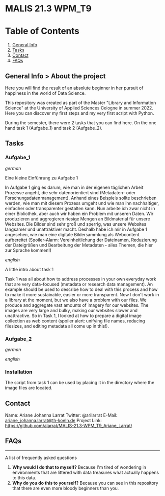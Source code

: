 # MALIS 21.3 WPM_T9

# Table of Contents
1. [General Info](#general-info)
2. [Tasks](#tasks)
3. [Contact](#contact)
4. [FAQs](#faqs)

## General Info > About the project

Here you will find the result of an absolute beginner in her pursuit of happiness in the world of Data Science.

This repository was created as part of the Master "Library and Information Science" at the University of Applied Sciences Cologne in summer 2022. Here you can discover my first steps and my very first script with Python.

During the semester, there were 2 tasks that you can find here. On the one hand task 1 (Aufgabe_1) and task 2 (Aufgabe_2).

## Tasks

### Aufgabe_1

*german*

Eine kleine Einführung zu Aufgabe 1

In Aufgabe 1 ging es darum, wie man in der eigenen täglichen Arbeit Prozesse angeht, die sehr datenorientiert sind (Metadaten- oder Forschungsdatenmanagement). Anhand eines Beispiels sollte beschrieben werden, wie man mit diesem Prozess umgeht und wie man ihn nachhaltiger, einfacher oder transparenter gestalten kann. Nun arbeite ich zwar nicht in einer Bibliothek, aber auch wir haben ein Problem mit unseren Daten. Wir produzieren und aggregieren riesige Mengen an Bildmaterial für unsere Websites. Die Bilder sind sehr groß und sperrig, was unsere Websites langsamer und unattraktiver macht. Deshalb habe ich mir in Aufgabe 1 angesehen, wie man eine digitale Bildersammlung als Webcontent aufbereitet (Spoiler-Alarm: Vereinheitlichung der Dateinamen, Reduzierung der Dateigrößen und Bearbeitung der Metadaten - alles Themen, die hier zur Sprache kommen!)


*english*

A little intro about task 1

Task 1 was all about how to address processes in your own everyday work that are very data-focused (metadata or research data management). An example should be used to describe how to deal with this process and how to make it more sustainable, easier or more transparent. Now I don't work in a library at the moment, but we also have a problem with our files. We produce and aggregate vast amounts of imagery for our websites. The images are very large and bulky, making our websites slower and unattractive.
So in Task 1, I looked at how to prepare a digital image collection as web content (spoiler alert: unifying file names, reducing filesizes, and editing metadata all come up in this!).

### Aufgabe_2

*german*



*english*



### Installation
The script from task 1 can be used by placing it in the directory where the image files are located.

## Contact
Name: Ariane Johanna Larrat
Twitter: @arilarrat
E-Mail: ariane_johanna.larrat@th-koeln.de
Project Link: https://github.com/alarrat/MALIS-21.3-WPM_T9_Ariane_Larrat/ 

## FAQs
***
A list of frequently asked questions

1. **Why would I do that to myself?**
Because I'm tired of wondering in environments that are littered with data treasures what actually happens to this data.
2. **Why do you do this to yourself?**
Because you can see in this repository that there are even more bloody beginners than you.
